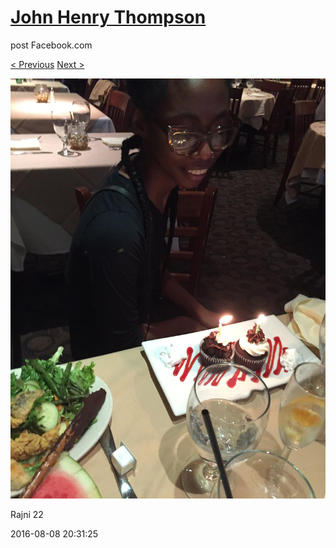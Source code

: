 # [John Henry Thompson](../README.md)
post Facebook.com

[< Previous](2016-08-08-11.md) [Next >](2016-08-08-13.md)

[![](../media/2016-08-08/Rajni-22.jpg)](../README.md)

Rajni 22

2016-08-08 20:31:25